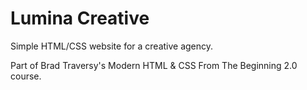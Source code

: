 # Lumina Creative

Simple HTML/CSS website for a creative agency.

Part of Brad Traversy's Modern HTML & CSS From The Beginning 2.0 course.